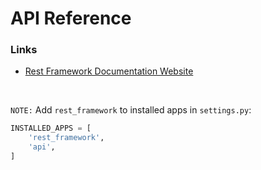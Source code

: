 # API Reference
### Links

* <a href="https://www.django-rest-framework.org/" target="_blank">Rest Framework Documentation Website</a>
<!-- * <a href="" target="_blank">Template</a> -->

<br>

`NOTE:` Add `rest_framework` to installed apps in `settings.py`:

```py
INSTALLED_APPS = [
    'rest_framework',
    'api',
]
```




